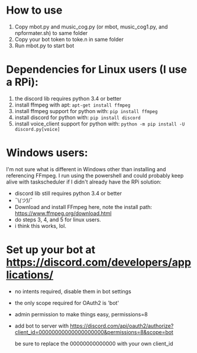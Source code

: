 # How to use
1. Copy mbot.py and music_cog.py (or mbot, music_cog1.py, and npformater.sh) to same folder
2. Copy your bot token to toke.n in same folder
3. Run mbot.py to start bot

# Dependencies for Linux users (I use a RPi):
1. the discord lib requires python 3.4 or better
2. install ffmpeg with apt: ```apt-get install ffmpeg```
3. install ffmpeg support for python with: ```pip install ffmpeg```
4. install discord for python with: ```pip install discord```
5. install voice_client support for python with: ```python -m pip install -U discord.py[voice]```

# Windows users:
I'm not sure what is different in Windows other than installing and referencing FFmpeg. I run using the powershell and could probably keep alive with taskscheduler if I didn't already have the RPi solution:
- discord lib still requires python 3.4 or better
- ¯\\_(ツ)_/¯
- Download and install FFmpeg here, note the install path: https://www.ffmpeg.org/download.html
- do steps 3, 4, and 5 for linux users.
- i think this works, lol.
#
# Set up your bot at https://discord.com/developers/applications/  
- no intents required, disable them in bot settings
- the only scope required for OAuth2 is 'bot'
- admin permission to make things easy, permissions=8
- add bot to server with https://discord.com/api/oauth2/authorize?client_id=00000000000000000000&permissions=8&scope=bot
  
  be sure to replace the 00000000000000 with your own client_id

